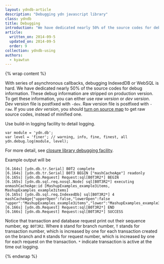 ```yaml
---
layout: ydndb-article
description: "Debugging ydn javascript library"
class: ydndb
title: Debugging
introduction: "We have dedicated nearly 50% of the source codes for debug information. Develop with pleasure! "
article:
  written_on: 2014-09-5
  updated_on: 2014-09-5
  order: 9
collection: ydndb-using
authors:
  - kyawtun
---
```


{% wrap content %}

With series of asynchronous callbacks, debugging IndexedDB or WebSQL is hard. We have dedicated nearly 50% of the source codes for debug information. These debug information are stripped on production version. To get these information, you can either use _raw version_ or _dev version_. Dev version file is postfixed with `-dev`. Raw version file is postfixed with `-raw`. If you use _dev version_, you should [turn on source map](http://www.html5rocks.com/en/tutorials/developertools/sourcemaps/) to get raw source codes, instead of minified one.

Use build-in logging facility to detail logging.

    var module = 'ydn.db';
    var level = 'finer'; // warning, info, fine, finest, all
    ydn.debug.log(module, level);
    
For more detail, see [closure library debugging facility](http://www.safaribooksonline.com/library/view/closure-the-definitive/9781449381882/ch10.html).    
    
Example output will be   
 
    [6.164s] [ydn.db.tr.Serial] B0T2 complete              
    [6.164s] [ydn.db.tr.Serial] B0T3 BEGIN ["mashCacheAge"] readonly 
    [6.165s] [ydn.db.Request] Request:sql[B0T3R2*] BEGIN    
    [6.165s] [ydn.db.sql.req.nosql.Node] sql[B0T3R2*] executing onmashCacheAge:id [MashupExamples_example3items, MashupExamples_example3items]                                 
    [6.165s] [ydn.db.sql.req.IndexedDb] sql[B0T3R2*] 4 mashCacheAge{"upperOpen":false,"lowerOpen":false "upper":"MashupExamples_example3items","lower":"MashupExamples_example3items"}
    [6.166s] [ydn.db.Request] Request:sql[B0T3R2*] END
    [6.166s] [ydn.db.Request] Request:sql[B0T3R2*] SUCCESS
     
Notice that transaction and database request print out their sequence number, eg: `B0T3R2`. Where `B` stand for branch number, `T` stands for transaction number, which is increased by one for each transaction created on the branch and `R` stands for request number, which is increased by one for each request on the transaction. `*` indicate transaction is active at the time out logging.
       
{% endwrap %}        